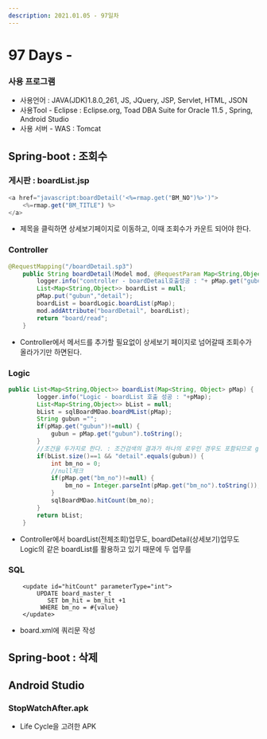 ```yaml
---
description: 2021.01.05 - 97일차
---
```


# 97 Days -

### 사용 프로그램

* 사용언어 : JAVA\(JDK\)1.8.0\_261, JS, JQuery, JSP, Servlet, HTML, JSON
* 사용Tool  - Eclipse : Eclipse.org, Toad DBA Suite for Oracle 11.5 , Spring, Android Studio
* 사용 서버 - WAS : Tomcat

## Spring-boot  : 조회수

### 게시판 : boardList.jsp

```javascript
<a href="javascript:boardDetail('<%=rmap.get("BM_NO")%>')">
    <%=rmap.get("BM_TITLE") %>
</a>
```

* 제목을 클릭하면 상세보기페이지로 이동하고, 이때 조회수가 카운트 되어야 한다.

### Controller

```java
@RequestMapping("/boardDetail.sp3")
	public String boardDetail(Model mod, @RequestParam Map<String,Object> pMap) {
		logger.info("controller - boardDetail호출성공 : "+ pMap.get("gubun"));
		List<Map<String,Object>> boardList = null;
		pMap.put("gubun","detail");
		boardList = boardLogic.boardList(pMap);
		mod.addAttribute("boardDetail", boardList);
		return "board/read";
	}
```

* Controller에서 메서드를 추가할 필요없이 상세보기 페이지로 넘어갈때 조회수가 올라가기만 하면된다.

### Logic

```java
public List<Map<String,Object>> boardList(Map<String, Object> pMap) {
		logger.info("Logic - boardList 호출 성공 : "+pMap);
		List<Map<String,Object>> bList = null;
		bList = sqlBoardMDao.boardMList(pMap);
		String gubun ="";
		if(pMap.get("gubun")!=null) {
			gubun = pMap.get("gubun").toString();
		}
		//조건을 두가지로 한다. : 조건검색의 결과가 하나의 로우인 경우도 포함되므로 gubun키값을 추가했따.
		if(bList.size()==1 && "detail".equals(gubun)) {
			int bm_no = 0;
			//null체크
			if(pMap.get("bm_no")!=null) {
				bm_no = Integer.parseInt(pMap.get("bm_no").toString());
			}
			sqlBoardMDao.hitCount(bm_no);
		}
		return bList;
	}
```

* Controller에서 boardList\(전체조회\)업무도, boardDetail\(상세보기\)업무도 Logic의 같은 boardList를 활용하고 있기 때문에 두 업무를 

### SQL

```markup
	<update id="hitCount" parameterType="int">
		UPDATE board_master_t
		   SET bm_hit = bm_hit +1
		 WHERE bm_no = #{value}
	</update>
```

* board.xml에 쿼리문 작성

## Spring-boot : 삭제

## Android Studio 

### StopWatchAfter.apk

* Life Cycle을 고려한 APK

